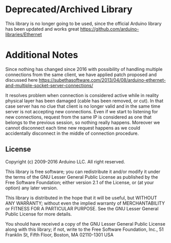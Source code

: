 # Deprecated/Archived Library

This library is no longer going to be used, since the official Arduino library has been updated and works great https://github.com/arduino-libraries/Ethernet

# Additional Notes

Since nothing has changed since 2016 with possibility of handling multiple connections from the same client, we have applied patch proposed and discussed here https://subethasoftware.com/2013/04/08/arduino-ethernet-and-multiple-socket-server-connections/

It resolves problem when connection is considered active while in reality physical layer has been damaged (cable has been removed, or cut). In that case server has no clue that client is no longer valid and in the same time server is not accepting new connections. Even if we start to listening for new connections, request from the same IP is considered as one that belongs to the previous session, so nothing really happens. Moreover we cannot disconnect each time new request happens as we could accidentally disconnect in the middle of connection procedure.

License
-------

Copyright (c) 2009-2016 Arduino LLC. All right reserved.

This library is free software; you can redistribute it and/or
modify it under the terms of the GNU Lesser General Public
License as published by the Free Software Foundation; either
version 2.1 of the License, or (at your option) any later version.

This library is distributed in the hope that it will be useful,
but WITHOUT ANY WARRANTY; without even the implied warranty of
MERCHANTABILITY or FITNESS FOR A PARTICULAR PURPOSE. See the GNU
Lesser General Public License for more details.

You should have received a copy of the GNU Lesser General Public
License along with this library; if not, write to the Free Software
Foundation, Inc., 51 Franklin St, Fifth Floor, Boston, MA 02110-1301 USA


[W5100]:                   http://www.wiznet.co.kr/product-item/w5100/
[W5500]:                   http://www.wiznet.co.kr/product-item/w5500/
